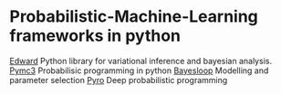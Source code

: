 # Probabilistic-Machine-Learning frameworks in python

[Edward](http://edwardlib.org/) Python library for variational inference and bayesian analysis.
[Pymc3](https://docs.pymc.io/) Probabilisic programming in python
[Bayesloop](http://bayesloop.com/) Modelling and parameter selection
[Pyro](http://pyro.ai/) Deep probabilistic programming
